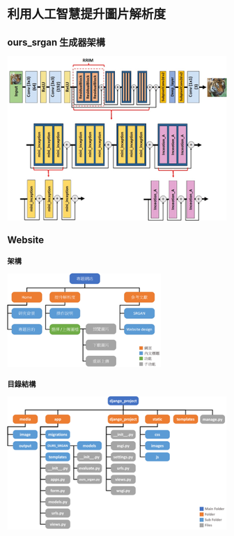 # 利用人工智慧提升圖片解析度
## ours_srgan 生成器架構
![image](image/G.jpg)
## Website
### 架構
<img src="https://github.com/ZhangYaowen-0107/Ours_Independent-study/blob/main/image/%E7%B6%B2%E9%A0%81%E6%9E%B6%E6%A7%8B%E5%9C%96.png" width="70%"/>

### 目錄結構
![image](image/django_文件夾結構.png)
